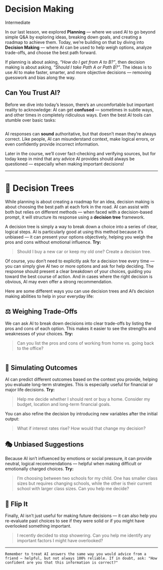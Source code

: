 # Decision Making
<div class="tag"><span class="level-2">Intermediate</span></div>

In our last lesson, we explored **Planning** — where we used AI to go beyond simple Q&A by exploring ideas, breaking down goals, and creating a roadmap to achieve them. Today, we’re building on that by diving into **Decision Making** — where AI can be used to help weigh options, analyze trade-offs, and choose the best path forward.

If planning is about asking, *“How do I get from A to B?”*, then decision making is about asking, *“Should I take Path A or Path B?”*. The ideas is to use AI to make faster, smarter, and more objective decisions — removing guesswork and bias along the way.

## Can You Trust AI?
Before we dive into today’s lesson, there’s an uncomfortable but important reality to acknowledge: AI can get **confused** — sometimes in subtle ways, and other times in completely ridiculous ways. Even the best AI tools can stumble over basic tasks:

<picture>
  <source srcset="./assets/images/confidently-incorrect-dark.png" media="(prefers-color-scheme:dark)">
  <img class="lazyload" data-src="./assets/images/confidently-incorrect.png">
</picture>

AI responses can **sound** authoritative, but that doesn’t mean they’re always correct. Like people, AI can misunderstand context, make logical errors, or even confidently provide incorrect information.

Later in the course, we’ll cover fact-checking and verifying sources, but for today keep in mind that any advice AI provides should always be questioned — especially when making important decisions!

***

# 🌳 Decision Trees
While planning is about creating a roadmap for an idea, decision making is about choosing the best path at each fork in the road. AI can assist with both but relies on different methods — when faced with a decision-based prompt, it will structure its response using a **decision tree** framework.

A decision tree is simply a way to break down a choice into a series of clear, logical steps. AI is particularly good at using this method because it’s unbiased — it can present your options objectively, helping you weigh the pros and cons without emotional influence. **Try:**

> Should I buy a new car or keep my old one? Create a decision tree.

Of course, you don’t need to explicitly ask for a decision tree every time — you can simply give AI two or more options and ask for help deciding. The response should present a clear breakdown of your choices, guiding you toward the best course of action. And in cases where the right decision is obvious, AI may even offer a strong recommendation.

Here are some different ways you can use decision trees and AI’s decision making abilities to help in your everyday life:

## ⚖️ Weighing Trade-Offs
We can ask AI to break down decisions into clear trade-offs by listing the pros and cons of each option. This makes it easier to see the strengths and weaknesses of your choices. **Try:**

> Can you list the pros and cons of working from home vs. going back to the office?

<picture>
  <source srcset="./assets/images/pros-cons-dark.png" media="(prefers-color-scheme:dark)">
  <img class="lazyload" data-src="./assets/images/pros-cons.png">
</picture>

## 🤔 Simulating Outcomes
AI can predict different outcomes based on the context you provide, helping you evaluate long-term strategies. This is especially useful for financial or major life decisions. **Try:**

> Help me decide whether I should rent or buy a home. Consider my budget, location and long-term financial goals.

You can also refine the decision by introducing new variables after the initial output:

> What if interest rates rise? How would that change my decision?

## 🎭 Unbiased Suggestions
Because AI isn’t influenced by emotions or social pressure, it can provide neutral, logical recommendations — helpful when making difficult or emotionally charged choices. **Try:**

> I’m choosing between two schools for my child. One has smaller class sizes but requires changing schools, while the other is their current school with larger class sizes. Can you help me decide?

## 🔄 Flip It
Finally, AI isn’t just useful for making future decisions — it can also help you re-evaluate past choices to see if they were solid or if you might have overlooked something important.

> I recently decided to stop showering. Can you help me identify any important factors I might have overlooked?

***

```
Remember to treat AI answers the same way you would advice from a friend — helpful, but not always 100% reliable. If in doubt, ask: "How confident are you that this information is correct?"
```

<!-- Read time: 3 mins -->
